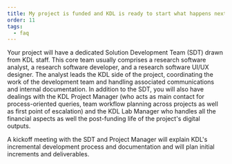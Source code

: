 ```yaml
---
title: My project is funded and KDL is ready to start what happens next?
order: 11
tags:
  - faq
---
```


Your project will have a dedicated Solution Development Team (SDT) drawn from KDL staff. This core team usually comprises a research software analyst, a research software developer, and a research software UI/UX designer. The analyst leads the KDL side of the project, coordinating the work of the development team and handling associated communications and internal documentation. In addition to the SDT, you will also have dealings with the KDL Project Manager (who acts as main contact for process-oriented queries, team workflow planning across projects as well as first point of escalation) and the KDL Lab Manager who handles all the financial aspects as well the post-funding life of the project's digital outputs.

A kickoff meeting with the SDT and Project Manager will explain KDL's incremental development process and documentation and will plan initial increments and deliverables.
